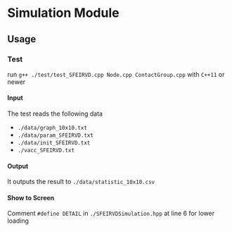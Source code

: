 # Simulation Module

## Usage

### Test
run `g++ ./test/test_SFEIRVD.cpp Node.cpp ContactGroup.cpp` with `C++11` or newer

#### Input
The test reads the following data

- `./data/graph_10x10.txt`
- `./data/param_SFEIRVD.txt`
- `./data/init_SFEIRVD.txt`
- `./vacc_SFEIRVD.txt`

#### Output
It outputs the result to `./data/statistic_10x10.csv`

#### Show to Screen

Comment `#define DETAIL` in `./SFEIRVDSimulation.hpp` at line 6 for lower loading